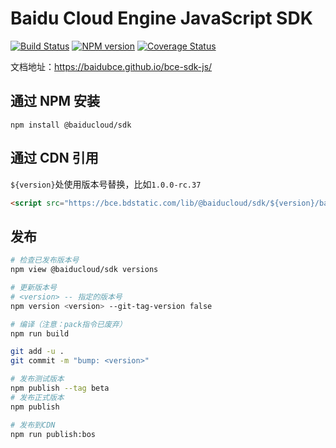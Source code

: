 # Baidu Cloud Engine JavaScript SDK

[![Build Status](https://travis-ci.org/baidubce/bce-sdk-js.svg?branch=master)](https://travis-ci.org/baidubce/bce-sdk-js)
[![NPM version](https://img.shields.io/npm/v/@baiducloud/sdk.svg?style=flat)](https://www.npmjs.com/package/@baiducloud/sdk)
[![Coverage Status](https://coveralls.io/repos/github/baidubce/bce-sdk-js/badge.svg?branch=master)](https://coveralls.io/github/baidubce/bce-sdk-js?branch=master)

文档地址：<https://baidubce.github.io/bce-sdk-js/>

## 通过 NPM 安装

```shell
npm install @baiducloud/sdk
```

## 通过 CDN 引用

`${version}`处使用版本号替换，比如`1.0.0-rc.37`

```html
<script src="https://bce.bdstatic.com/lib/@baiducloud/sdk/${version}/baidubce-sdk.bundle.min.js"></script>
```

## 发布

```bash
# 检查已发布版本号
npm view @baiducloud/sdk versions

# 更新版本号
# <version> -- 指定的版本号
npm version <version> --git-tag-version false

# 编译（注意：pack指令已废弃）
npm run build

git add -u .
git commit -m "bump: <version>"

# 发布测试版本
npm publish --tag beta
# 发布正式版本
npm publish

# 发布到CDN
npm run publish:bos
```
